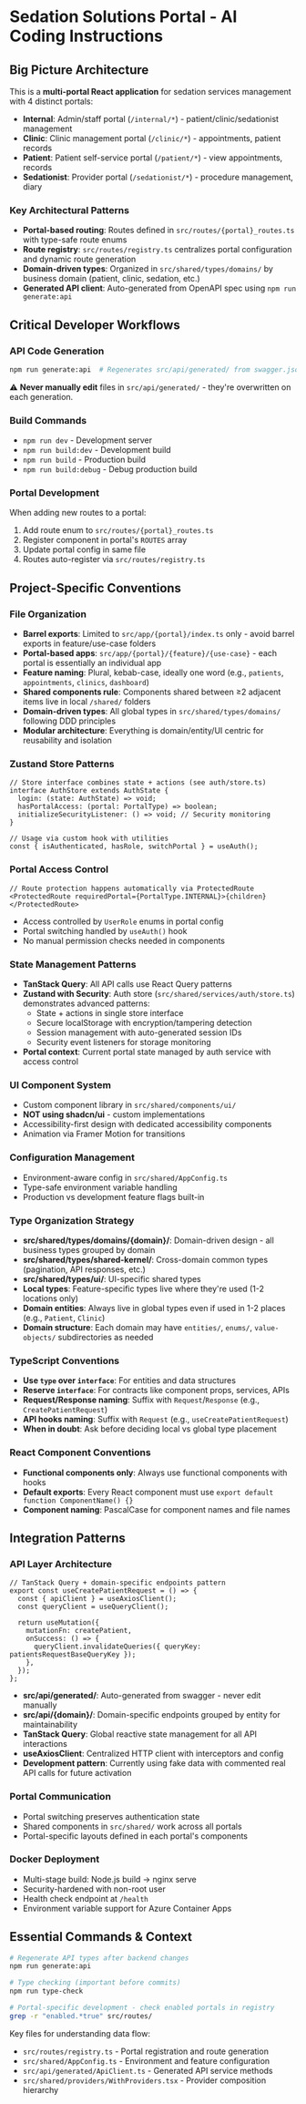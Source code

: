 # Sedation Solutions Portal - AI Coding Instructions

## Big Picture Architecture

This is a **multi-portal React application** for sedation services management with 4 distinct portals:

- **Internal**: Admin/staff portal (`/internal/*`) - patient/clinic/sedationist management
- **Clinic**: Clinic management portal (`/clinic/*`) - appointments, patient records
- **Patient**: Patient self-service portal (`/patient/*`) - view appointments, records
- **Sedationist**: Provider portal (`/sedationist/*`) - procedure management, diary

### Key Architectural Patterns

- **Portal-based routing**: Routes defined in `src/routes/{portal}_routes.ts` with type-safe route enums
- **Route registry**: `src/routes/registry.ts` centralizes portal configuration and dynamic route generation
- **Domain-driven types**: Organized in `src/shared/types/domains/` by business domain (patient, clinic, sedation, etc.)
- **Generated API client**: Auto-generated from OpenAPI spec using `npm run generate:api`

## Critical Developer Workflows

### API Code Generation

```bash
npm run generate:api  # Regenerates src/api/generated/ from swagger.json
```

⚠️ **Never manually edit** files in `src/api/generated/` - they're overwritten on each generation.

### Build Commands

- `npm run dev` - Development server
- `npm run build:dev` - Development build
- `npm run build` - Production build
- `npm run build:debug` - Debug production build

### Portal Development

When adding new routes to a portal:

1. Add route enum to `src/routes/{portal}_routes.ts`
2. Register component in portal's `ROUTES` array
3. Update portal config in same file
4. Routes auto-register via `src/routes/registry.ts`

## Project-Specific Conventions

### File Organization

- **Barrel exports**: Limited to `src/app/{portal}/index.ts` only - avoid barrel exports in feature/use-case folders
- **Portal-based apps**: `src/app/{portal}/{feature}/{use-case}` - each portal is essentially an individual app
- **Feature naming**: Plural, kebab-case, ideally one word (e.g., `patients`, `appointments`, `clinics`, `dashboard`)
- **Shared components rule**: Components shared between ≥2 adjacent items live in local `/shared/` folders
- **Domain-driven types**: All global types in `src/shared/types/domains/` following DDD principles
- **Modular architecture**: Everything is domain/entity/UI centric for reusability and isolation

### Zustand Store Patterns

```tsx
// Store interface combines state + actions (see auth/store.ts)
interface AuthStore extends AuthState {
  login: (state: AuthState) => void;
  hasPortalAccess: (portal: PortalType) => boolean;
  initializeSecurityListener: () => void; // Security monitoring
}

// Usage via custom hook with utilities
const { isAuthenticated, hasRole, switchPortal } = useAuth();
```

### Portal Access Control

```tsx
// Route protection happens automatically via ProtectedRoute
<ProtectedRoute requiredPortal={PortalType.INTERNAL}>{children}</ProtectedRoute>
```

- Access controlled by `UserRole` enums in portal config
- Portal switching handled by `useAuth()` hook
- No manual permission checks needed in components

### State Management Patterns

- **TanStack Query**: All API calls use React Query patterns
- **Zustand with Security**: Auth store (`src/shared/services/auth/store.ts`) demonstrates advanced patterns:
  - State + actions in single store interface
  - Secure localStorage with encryption/tampering detection
  - Session management with auto-generated session IDs
  - Security event listeners for storage monitoring
- **Portal context**: Current portal state managed by auth service with access control

### UI Component System

- Custom component library in `src/shared/components/ui/`
- **NOT using shadcn/ui** - custom implementations
- Accessibility-first design with dedicated accessibility components
- Animation via Framer Motion for transitions

### Configuration Management

- Environment-aware config in `src/shared/AppConfig.ts`
- Type-safe environment variable handling
- Production vs development feature flags built-in

### Type Organization Strategy

- **src/shared/types/domains/{domain}/**: Domain-driven design - all business types grouped by domain
- **src/shared/types/shared-kernel/**: Cross-domain common types (pagination, API responses, etc.)
- **src/shared/types/ui/**: UI-specific shared types
- **Local types**: Feature-specific types live where they're used (1-2 locations only)
- **Domain entities**: Always live in global types even if used in 1-2 places (e.g., `Patient`, `Clinic`)
- **Domain structure**: Each domain may have `entities/`, `enums/`, `value-objects/` subdirectories as needed

### TypeScript Conventions

- **Use `type` over `interface`**: For entities and data structures
- **Reserve `interface`**: For contracts like component props, services, APIs
- **Request/Response naming**: Suffix with `Request`/`Response` (e.g., `CreatePatientRequest`)
- **API hooks naming**: Suffix with `Request` (e.g., `useCreatePatientRequest`)
- **When in doubt**: Ask before deciding local vs global type placement

### React Component Conventions

- **Functional components only**: Always use functional components with hooks
- **Default exports**: Every React component must use `export default function ComponentName() {}`
- **Component naming**: PascalCase for component names and file names

## Integration Patterns

### API Layer Architecture

```tsx
// TanStack Query + domain-specific endpoints pattern
export const useCreatePatientRequest = () => {
  const { apiClient } = useAxiosClient();
  const queryClient = useQueryClient();

  return useMutation({
    mutationFn: createPatient,
    onSuccess: () => {
      queryClient.invalidateQueries({ queryKey: patientsRequestBaseQueryKey });
    },
  });
};
```

- **src/api/generated/**: Auto-generated from swagger - never edit manually
- **src/api/{domain}/**: Domain-specific endpoints grouped by entity for maintainability
- **TanStack Query**: Global reactive state management for all API interactions
- **useAxiosClient**: Centralized HTTP client with interceptors and config
- **Development pattern**: Currently using fake data with commented real API calls for future activation

### Portal Communication

- Portal switching preserves authentication state
- Shared components in `src/shared/` work across all portals
- Portal-specific layouts defined in each portal's components

### Docker Deployment

- Multi-stage build: Node.js build → nginx serve
- Security-hardened with non-root user
- Health check endpoint at `/health`
- Environment variable support for Azure Container Apps

## Essential Commands & Context

```bash
# Regenerate API types after backend changes
npm run generate:api

# Type checking (important before commits)
npm run type-check

# Portal-specific development - check enabled portals in registry
grep -r "enabled.*true" src/routes/
```

Key files for understanding data flow:

- `src/routes/registry.ts` - Portal registration and route generation
- `src/shared/AppConfig.ts` - Environment and feature configuration
- `src/api/generated/ApiClient.ts` - Generated API service methods
- `src/shared/providers/WithProviders.tsx` - Provider composition hierarchy
